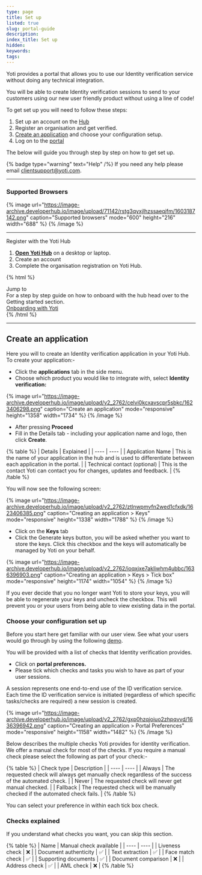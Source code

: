 ```yaml
---
type: page
title: Set up
listed: true
slug: portal-guide
description: 
index_title: Set up
hidden: 
keywords: 
tags: 
---
```


Yoti provides a portal that allows you to use our Identity verification service without doing any technical integration.

You will be able to create Identity verification sessions to send to your customers using our new user friendly product without using a line of code!

To get set up you will need to follow these steps:

1. Set up an account on the [Hub](https://hub.yoti.com/login-organisations)
2. Register an organisation and get verified.
3. [Create an application](/identity-verification/portal-guide#create-an-application) and choose your configuration setup.
4. Log on to the [portal](https://identity.yoti.com/iam/login)

The below will guide you through step by step on how to get set up.

{% badge type="warning" text="Help" /%} If you need any help please email [clientsupport@yoti.com](mailto:clientsupport@yoti.com).

---

### Supported Browsers

{% image url="https://image-archive.developerhub.io/image/upload/71142/rstg3qyxjlhzssaeqjfm/1603187142.png" caption="Supported browsers" mode="600" height="216" width="688" %}
{% /image %}

---

Register with the Yoti Hub

1. **[Open Yoti Hub](https://hub.yoti.com/login-organisations)** on a desktop or laptop.
2. Create an account
3. Complete the organisation registration on Yoti Hub.

{% html %}
<div class="alert-BYS">
   <div class="alert-title" id="BYS">
      Jump to
   </div>
   <div class="alert-text" >
      For a step by step guide on how to onboard with the hub head over to the Getting started section.
   </div>
   <div class="alert-links"> 
      <a  target="_self" href="https://developers.yoti.com/yoti/getting-started
                               "> Onboarding with Yoti </a>
   </div>
</div>
{% /html %}

---

## Create an application

Here you will to create an Identity verification application in your Yoti Hub. To create your application:-

- Click the **applications** tab in the side menu.
- Choose which product you would like to integrate with, select **Identity verification:**

{% image url="https://image-archive.developerhub.io/image/upload/v2_2762/celvi0kcxavscpr5sbkc/1623406298.png" caption="Create an application" mode="responsive" height="1358" width="1734" %}
{% /image %}

- After pressing **Proceed**
- Fill in the Details tab - including your application name and logo, then click **Create**.

{% table %}
| Details | Explained | 
| ---- | ---- | 
| Application Name | This is the name of your application in the hub and is used to differentiate between each application in the portal. | 
| Technical contact (optional) | This is the contact Yoti can contact you for changes, updates and feedback. | 
{% /table %}

You will now see the following screen:

{% image url="https://image-archive.developerhub.io/image/upload/v2_2762/ztlnwpmvfn2wed1cfxdk/1623406385.png" caption="Creating an application &gt; Keys" mode="responsive" height="1338" width="1788" %}
{% /image %}

- Click on the **Keys** tab
- Click the Generate keys button, you will be asked whether you want to store the keys.  Click this checkbox and the keys will automatically be managed by Yoti on your behalf. 

{% image url="https://image-archive.developerhub.io/image/upload/v2_2762/ioqxjxe7akliwhm4ubbc/1636396903.png" caption="Creating an application &gt; Keys &gt; Tick box" mode="responsive" height="1174" width="1054" %}
{% /image %}

If you ever decide that you no longer want Yoti to store your keys, you will be able to regenerate your keys and uncheck the checkbox.  This will prevent you or your users from being able to view existing data in the portal.

### Choose your configuration set up

Before you start here get familiar with our user view. See what your users would go through by using the following [demo](https://yoti.world/yoti-idv/).

You will be provided with a list of checks that Identity verification provides. 

- Click on **portal preferences.**
- Please tick which checks and tasks you wish to have as part of your user sessions. 

A session represents one end-to-end use of the ID verification service. Each time the ID verification service is initiated (regardless of which specific tasks/checks are required) a new session is created.

{% image url="https://image-archive.developerhub.io/image/upload/v2_2762/gxp0hzqjoiuo2zhpqvvd/1636396942.png" caption="Creating an application &gt; Portal Preferences" mode="responsive" height="1158" width="1482" %}
{% /image %}

Below describes the multiple checks Yoti provides for identity verification. We offer a manual check for most of the checks. If you require a manual check please select the following as part of your check:-

{% table %}
| Check type | Description | 
| ---- | ---- | 
| Always | The requested check will always get manually check regardless of the success of the automated check. | 
| Never | The requested check will never get manual checked. | 
| Fallback | The requested check will be manually checked if the automated check fails. | 
{% /table %}

You can select your preference in within each tick box check. 

### Checks explained

If you understand what checks you want, you can skip this section. 

{% table %}
| Name | Manual check available | 
| ---- | ---- | 
| Liveness check | ❌ | 
| Document authenticity | ✅ | 
| Text extraction | ✅ | 
| Face match check | ✅ | 
| Supporting documents | ✅ | 
| Document comparison | ❌ | 
| Address check | ✅ | 
| AML check | ❌ | 
{% /table %}